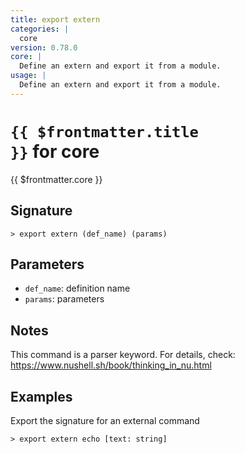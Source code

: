 ```yaml
---
title: export extern
categories: |
  core
version: 0.78.0
core: |
  Define an extern and export it from a module.
usage: |
  Define an extern and export it from a module.
---
```


# <code>{{ $frontmatter.title }}</code> for core

<div class='command-title'>{{ $frontmatter.core }}</div>

## Signature

```> export extern (def_name) (params)```

## Parameters

 -  `def_name`: definition name
 -  `params`: parameters

## Notes
This command is a parser keyword. For details, check:
  https://www.nushell.sh/book/thinking_in_nu.html
## Examples

Export the signature for an external command
```shell
> export extern echo [text: string]

```
